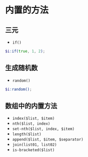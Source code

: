 # 内置的方法
## 三元
- `if()`
~~~scss
$i:if(true, 1, 2);
~~~
## 生成随机数
- `random()`
~~~scss
$i:random();
~~~
## 数组中的内置方法
- `index($list, $item)`
- `nth($list, index)`
- `set-nth($list, index, $item)`
- `length($list)`
- `append($list, $item, $separator)`
- `join(list01, list02)`
- `is-bracketed($list)`